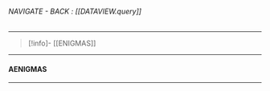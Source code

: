 
###### NAVIGATE - BACK :  [[DATAVIEW.query]]
----
>[!info]- [[ENIGMAS]]
-----
#### AENIGMAS





------
